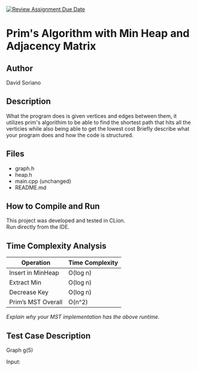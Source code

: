 [![Review Assignment Due Date](https://classroom.github.com/assets/deadline-readme-button-22041afd0340ce965d47ae6ef1cefeee28c7c493a6346c4f15d667ab976d596c.svg)](https://classroom.github.com/a/K_t6ffJX)
# Prim's Algorithm with Min Heap and Adjacency Matrix

## Author
David Soriano

## Description
What the program does is given vertices and edges between them, it utilizes prim's algorithim to be able to find the shortest path that hits all the verticies while also being able to get the lowest cost
Briefly describe what your program does and how the code is structured.

## Files
- graph.h 
- heap.h 
- main.cpp (unchanged)
- README.md

## How to Compile and Run
This project was developed and tested in CLion.  
Run directly from the IDE.

## Time Complexity Analysis


| Operation            | Time Complexity |
|----------------------|-----------------|
| Insert in MinHeap    | O(log n)        |
| Extract Min          | O(log n)        |
| Decrease Key         | O(log n)        |
| Prim’s MST Overall   | O(n^2)          |

_Explain why your MST implementation has the above runtime._

## Test Case Description
Graph g(5)



Input:  